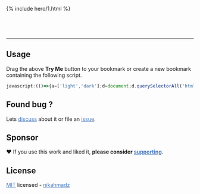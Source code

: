 ---
---
<style>
a { color:#47b }
#_main { font-family:sans-serif }
#_layout { max-width:600px;margin:auto }
#_credit {
font-size:.83rem;
position:relative;
text-align:right;
}
#the-switch {
font-size: 1.5rem;
padding: 0.25em 1em;
border-radius: 1em;
background-color: black;
color: white;
box-shadow: 2px 5px 5px #00000070;
position: relative; top: -18vh;
}
.hero-1 { margin:20vh auto 26vh auto }
</style>
{% include hero/1.html %}

<script src="{{ site.github.url }}/assets/js/switch-v0.1.0.js?v={{ site.github.build_revision }}"></script>
<p align="center"><button id="the-switch" onclick="darkswitch()">Try Me</button></p>

***

## Usage

Drag the above **Try Me** button to your bookmark or create a new bookmark containing the following script.

```js
javascript:(()=>{a=['light','dark'];d=document;d.querySelectorAll('html,body,body *:not(noscript,script,style,link,hr,br,mark,input,select,meter,progress)').forEach(e=>{t=e.tagName;s='initial';if(/^a$|abbr$/i.test(t)){s='#47b'}e.style=(e.getAttribute('style')||'')+';background:unset;color:'+s});e=d.getElementsByName(n='color-scheme')[0];m=matchMedia;if(!e){e=d.createElement('meta');e.name=n;d.head.appendChild(e)}s=a.indexOf(c=e.content);x=s<0?c?m&&m('(prefers-'+n+':dark)').matches?1:0:0:s;e.content=a[x=++x>1?0:x]})()
```

## Found bug ?

Lets [discuss][] about it or file an [issue][].

[discuss]: https://github.com/nikahmadz/dark-switch/discussions "Go to Discussions"
[issue]: https://github.com/nikahmadz/dark-switch/issues "Go to Issues"

## Sponsor

❤️ If you use this work and liked it, **please consider [supporting][pay]**.

[pay]: https://nikahmadz.github.io/#!pay "See payment options"

## License

[MIT][] licensed - [nikahmadz][]

[MIT]: https://github.com/nikahmadz/central/blob/main/LICENSE "View license"
[nikahmadz]: https://nikahmadz.github.io "Visit my website"
